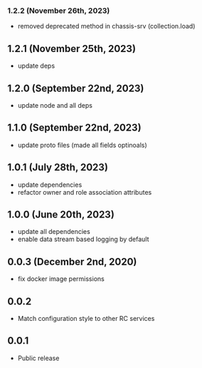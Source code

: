 ### 1.2.2 (November 26th, 2023)

- removed deprecated method in chassis-srv (collection.load)

## 1.2.1 (November 25th, 2023)

- update deps

## 1.2.0 (September 22nd, 2023)

- update node and all deps

## 1.1.0 (September 22nd, 2023)

- update proto files (made all fields optinoals)

## 1.0.1 (July 28th, 2023)

- update dependencies
- refactor owner and role association attributes

## 1.0.0 (June 20th, 2023)

- update all dependencies
- enable data stream based logging by default

## 0.0.3 (December 2nd, 2020)

- fix docker image permissions

## 0.0.2

* Match configuration style to other RC services

## 0.0.1

* Public release

